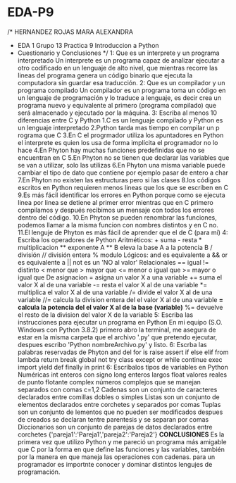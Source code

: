 # EDA-P9
/* HERNANDEZ ROJAS MARA ALEXANDRA
 * EDA 1 Grupo 13 Practica 9 Introduccion a Python
 * Cuestionario y Conclusiones
 */
 1: Que es un interprete y un programa interpretado
 Un interprete es un programa capaz de analizar ejecutar a otro codificado en un lenguaje de alto nivel,  que  mientras recorre las lineas del programa genera un código binario que ejecuta la computadora sin guardar esa traducción.
 2: Que es un compilador y un programa compilado
 Un compilador es un programa toma un código en un lenguaje de programación y lo traduce a lenguaje, es decir crea un programa nuevo y equivalente al primero (programa compilado) que será almacenado y ejecutado por la máquina.
 3: Escriba al menos 10 diferencias entre C y Python
    1.C es un lenguaje compilado y Python es un lenguaje interpretado
    2.Python tarda mas tiempo en compilar un p rograma que C
    3.En C el progrmador utiliza los apuntadores en Python el interprete es quien los usa de forma implícita el programador no lo hace
    4.En Phyton hay muchas funciones predefinidas que no se encuentran en C
    5.En Phyton no se tienen que declarar las variables que se van a utilizar, solo las utilizas
    6.En Phyton una misma variable puede cambiar el tipo de dato que contiene por ejemplo pasar de entero a char
    7.En Phyton no existen las estructuras pero si las clases
    8.los códigos escritos en Python requieren menos lineas que los que se escriben en C
    9.Es más fácil identificar los errores en Python porque como se ejecuta linea por linea se detiene al primer error mientras que en C primero compilamos y después recibimos un mensaje con todos los errores dentro del código.
    10.En Phyton se pueden renombrar las funciones, podemos llamar a la misma funcion con nombres distintos y en C no.
    11.El lenguje de Phyton es más fácil de aprender que el de C (para mí)
 4: Escriba los operadores de Python 
    Aritméticos:
        + suma
        - resta
        * multiplicacion
        ** exponente A ** B eleva la base A a la potencia B
        / división
        // división entera
        % modulo
    Lógicos:
        and es equivalente a &&
        or es equivalente a ||
        not es un 'NO al valor'
    Relacionales
        == igual
        != distinto
        < menor que
        > mayor que
        <= menor o igual que
        >= mayor o igual que
    De asignacion
        = asigna un valor X a una variable
        += suma el valor X al de una variable
        -= resta el valor X al de una variable
        *= multiplica el valor X al de una variable
        /= divide el valor X al de una variable
        //= calcula la division entera del el valor X al de una variable
        **= calcula la potencia del el valor X al de la base (variable)**
        %= devuelve el resto de la division del valor X de la variable
5: Escriba las instrucciones para ejecutar un programa en Python
En mi equipo (S.O. Windows con Python 3.8.2) primero abro la terminal, me asegura de estar en la misma carpeta que el archivo '.py' que pretendo ejecutar, despues escribo 'Python nombreArchivo.py' y listo.
6: Escrba las palabras reservadas de Phyton
and 	del 	for 	is 	raise 	assert  if 	else 	elif 	from 	lambda 	return  break 	global 	not 	try 	class 	except
or 	while 	continue 	exec 	import 	yield def 	finally 	in 	print 
6: Escribalos tipos de variables en Python
  Numéricas
    int enteros con signo
    long enteros largos
    float valores reales de punto flotante
    complex números complejos que se manejan separados con comas c=1,2
  Cadenas son un conjunto de caracteres declarados entre comillas dobles o simples
  Listas son un conjunto de elementos declarados entre corchetes y separados por comas
  Tuplas son un conjunto de lementos que no pueden ser modificados despues de creados se declaran tentre parentesis y se separan por      comas
  Diccionarios son un conjunto de parejas de datos declarados entre corchetes {'pareja1':'Pareja1','pareja2':'Pareja2'}
 **CONCLUSIONES**
 Es la primera vez que utilizo Python y me pareció un programa más amigable que C por la forma en que define las funciones y las variables, también por la manera en que maneja las operaciones con cadenas. para un programador es importnte conocer y dominar distintos lengujes de programación.
 
